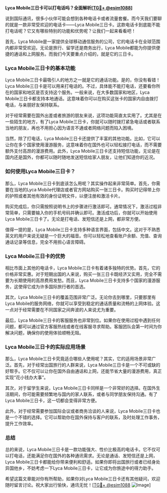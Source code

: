 **Lyca Mobile三日卡可以打电话吗？全面解析[[TG💪+ @esim1088](https://t.me/s/esim1088)]**

说到国际通讯，很多小伙伴可能会想到各种电话卡或者流量套餐。而今天我们要聊的就是一款非常受欢迎的电话卡——Lyca Mobile三日卡。这款电话卡到底能不能打电话呢？它又有哪些特别的功能和优势呢？让我们一起来看看吧！

首先，Lyca Mobile是一家提供全球移动通信服务的公司，它的电话卡在全球范围内都非常受欢迎。无论是旅行、留学还是商务出行，Lyca Mobile都能为你提供便捷的通话和上网服务。而我们今天要重点介绍的，就是它的三日卡。

### Lyca Mobile三日卡的基本功能

Lyca Mobile三日卡最吸引人的地方之一就是它的通话功能。是的，你没有看错！Lyca Mobile三日卡是可以用来打电话的。不过，具体能不能打电话，还要看你所在的国家和地区是否支持这个服务。一般来说，在大多数国家和地区，Lyca Mobile三日卡都支持本地通话。这意味着你可以在购买这张卡的国家内自由拨打电话，与亲朋好友保持联系。

对于经常需要在国外出差或者旅游的朋友来说，这项功能简直太实用了。尤其是在一些陌生的地方，有了Lyca Mobile三日卡，你就可以随时拨打紧急电话或者联系当地的朋友，再也不用担心因为语言不通或者网络问题而陷入困境。

当然，除了打电话，Lyca Mobile三日卡还提供了丰富的其他功能。比如，它可以让你在多个国家使用漫游服务，这意味着你在国外也可以轻松接打电话，而不需要额外支付高昂的漫游费用。此外，Lyca Mobile三日卡还支持短信功能，无论是在国内还是国外，你都可以随时随地发送短信给家人朋友，让他们知道你的近况。

### 如何使用Lyca Mobile三日卡？

那么，Lyca Mobile三日卡到底该怎么用呢？其实操作起来非常简单。首先，你需要在当地的Lyca Mobile代理店或者官方网站购买一张三日卡。购买时记得带上你的护照或者其他有效的身份证明文件，以便注册和激活卡片。

购买完成后，你只需按照说明书上的步骤进行激活即可。通常情况下，激活过程非常简单，只需要输入你的手机号码并确认即可。激活成功后，你就可以开始使用Lyca Mobile三日卡了。无论是打电话、发短信还是上网，都非常方便。

值得一提的是，Lyca Mobile三日卡支持多种语言界面，包括中文。这对于不熟悉英文的用户来说无疑是一个巨大的福音。你可以轻松地查看账户余额、充值、查询通话记录等信息，完全不用担心语言障碍。

### Lyca Mobile三日卡的优势

相比市面上其他的电话卡，Lyca Mobile三日卡有着诸多独特的优势。首先，它的价格非常实惠。对于短期出国的人来说，购买一张三日卡既经济又实用，完全不需要为长期使用的高昂费用发愁。而且，Lyca Mobile三日卡支持多个国家的漫游服务，这使得它成为许多国际旅行者的首选。

其次，Lyca Mobile三日卡的覆盖范围非常广泛。无论你去到哪里，只要那里有Lyca Mobile的服务网络，你就可以享受到稳定的通话质量和流畅的上网体验。这一点对于经常需要在不同国家之间奔波的人来说尤为重要。

最后，Lyca Mobile三日卡的客服服务也非常到位。如果你在使用过程中遇到任何问题，都可以通过官方客服热线或者在线客服寻求帮助。客服团队会第一时间为你解决问题，确保你的使用体验顺畅无阻。

### Lyca Mobile三日卡的实际应用场景

那么，Lyca Mobile三日卡究竟适合哪些人使用呢？其实，它的适用场景非常广泛。首先，对于经常出国旅行的人群来说，Lyca Mobile三日卡是一个不可或缺的好帮手。它不仅可以让你在国外自由通话和上网，还能节省大量的漫游费用，真正实现“花小钱办大事”。

其次，对于留学生来说，Lyca Mobile三日卡同样是一个非常好的选择。在国外生活期间，你可能需要频繁地与国内的家人联系，或者与同学朋友保持沟通。有了Lyca Mobile三日卡，这一切都会变得非常方便。

此外，对于经常需要参加国际会议或者商务洽谈的人来说，Lyca Mobile三日卡也是一个不错的选择。它可以帮助你在国外保持与客户的联系，及时处理工作事务，提升工作效率。

### 总结

总的来说，Lyca Mobile三日卡是一款功能强大、性价比极高的电话卡。它不仅可以打电话，还能满足你在国外的各种通讯需求。无论是通话、发短信还是上网，Lyca Mobile三日卡都能给你带来便利和舒适。如果你即将出国旅行或者已经身处异国他乡，不妨考虑一下Lyca Mobile三日卡，让它成为你旅途中的得力助手。

希望这篇文章能对你有所帮助，如果你对Lyca Mobile三日卡还有其他疑问，欢迎随时留言讨论。祝大家出行愉快，通讯无忧！[[TG💪+ @esim1088](https://t.me/s/esim1088) ![Image](https://i.postimg.cc/4NQfJmqS/Snipaste-2025-05-13-00-14-12.png)]